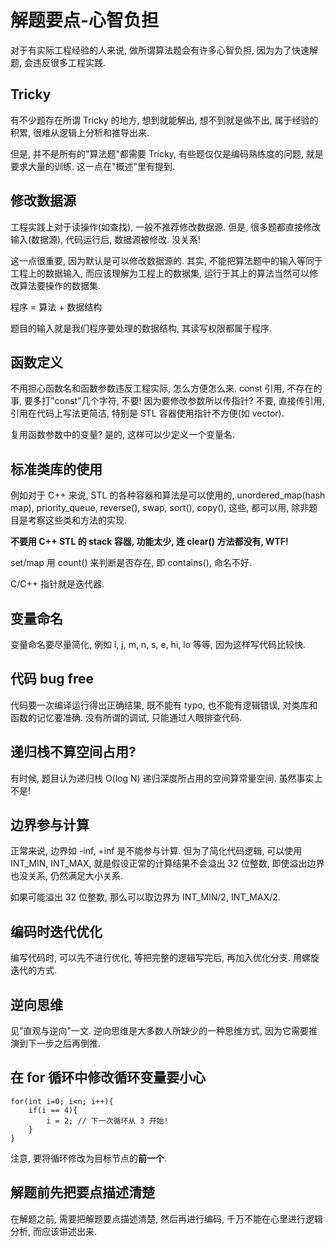 # 解题要点-心智负担

对于有实际工程经验的人来说, 做所谓算法题会有许多心智负担, 因为为了快速解题, 会违反很多工程实践.

## Tricky

有不少题存在所谓 Tricky 的地方, 想到就能解出, 想不到就是做不出, 属于经验的积累, 很难从逻辑上分析和推导出来.

但是, 并不是所有的"算法题"都需要 Tricky, 有些题仅仅是编码熟练度的问题, 就是要求大量的训练. 这一点在"概述"里有提到.

## 修改数据源

工程实践上对于读操作(如查找), 一般不推荐修改数据源. 但是, 很多题都直接修改输入(数据源), 代码运行后, 数据源被修改. 没关系!

这一点很重要, 因为默认是可以修改数据源的. 其实, 不能把算法题中的输入等同于工程上的数据输入, 而应该理解为工程上的数据集, 运行于其上的算法当然可以修改算法要操作的数据集.

程序 = 算法 + 数据结构

题目的输入就是我们程序要处理的数据结构, 其读写权限都属于程序.

## 函数定义

不用担心函数名和函数参数违反工程实际, 怎么方便怎么来. const 引用, 不存在的事, 要多打"const"几个字符, 不要! 因为要修改参数所以传指针? 不要, 直接传引用, 引用在代码上写法更简洁, 特别是 STL 容器使用指针不方便(如 vector).

复用函数参数中的变量? 是的, 这样可以少定义一个变量名.

## 标准类库的使用

例如对于 C++ 来说, STL 的各种容器和算法是可以使用的, unordered_map(hash map), priority_queue, reverse(), swap, sort(), copy(), 这些, 都可以用, 除非题目是考察这些类和方法的实现.

**不要用 C++ STL 的 stack 容器, 功能太少, 连 clear() 方法都没有, WTF!**

set/map 用 count() 来判断是否存在, 即 contains(), 命名不好.

C/C++ 指针就是迭代器.

## 变量命名

变量命名要尽量简化, 例如 i, j, m, n, s, e, hi, lo 等等, 因为这样写代码比较快.

## 代码 bug free

代码要一次编译运行得出正确结果, 既不能有 typo, 也不能有逻辑错误, 对类库和函数的记忆要准确. 没有所谓的调试, 只能通过人眼排查代码.

## 递归栈不算空间占用?

有时候, 题目认为递归栈 O(log N) 递归深度所占用的空间算常量空间. 虽然事实上不是!

## 边界参与计算

正常来说, 边界如 -inf, +inf 是不能参与计算. 但为了简化代码逻辑, 可以使用 INT_MIN, INT_MAX, 就是假设正常的计算结果不会溢出 32 位整数, 即使溢出边界也没关系, 仍然满足大小关系.

如果可能溢出 32 位整数, 那么可以取边界为 INT_MIN/2, INT_MAX/2.

## 编码时迭代优化

编写代码时, 可以先不进行优化, 等把完整的逻辑写完后, 再加入优化分支. 用螺旋迭代的方式.

## 逆向思维

见"直观与逆向"一文. 逆向思维是大多数人所缺少的一种思维方式, 因为它需要推演到下一步之后再倒推. 

## 在 for 循环中修改循环变量要小心

	for(int i=0; i<n; i++){
		if(i == 4){
			i = 2; // 下一次循环从 3 开始!
		}
	}

注意, 要将循环修改为目标节点的**前一个**.

## 解题前先把要点描述清楚

在解题之前, 需要把解题要点描述清楚, 然后再进行编码, 千万不能在心里进行逻辑分析, 而应该讲述出来.
